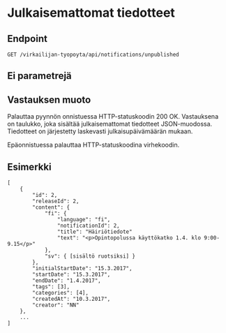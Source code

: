# Julkaisemattomat tiedotteet

## Endpoint

`GET /virkailijan-tyopoyta/api/notifications/unpublished`

## Ei parametrejä

## Vastauksen muoto

Palauttaa pyynnön onnistuessa HTTP-statuskoodin 200 OK. Vastauksena on
taulukko, joka sisältää julkaisemattomat tiedotteet JSON-muodossa. 
Tiedotteet on järjestetty laskevasti julkaisupäivämäärän mukaan.

Epäonnistuessa palauttaa HTTP-statuskoodina virhekoodin.

## Esimerkki

```
[
    {
        "id": 2,
        "releaseId": 2,
        "content": {
            "fi": {
                "language": "fi",
                "notificationId": 2,
                "title": "Häiriötiedote"
                "text": "<p>Opintopolussa käyttökatko 1.4. klo 9:00-9.15</p>"
            },
            "sv": { [sisältö ruotsiksi] }
        },
        "initialStartDate": "15.3.2017",
        "startDate": "15.3.2017",
        "endDate": "1.4.2017",
        "tags": [3],
        "categories": [4],
        "createdAt": "10.3.2017",
        "creator": "NN"
    },
    ...
]
```

